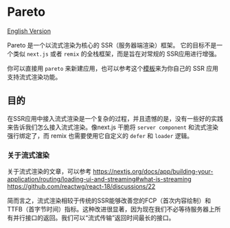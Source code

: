 # Pareto

[English Version](./README.md)

Pareto 是一个以流式渲染为核心的 SSR（服务器端渲染）框架。 它的目标不是一个类似 `next.js` 或者 `remix` 的全栈框架，而是旨在对常规的 SSR应用进行增强。

你可以直接用 `pareto` 来新建应用，也可以参考这个[模板](./examples/base/)来为你自己的 SSR 应用支持流式渲染功能。

## 目的

在SSR应用中接入流式渲染是一个复杂的过程，并且遗憾的是，没有一些好的实践来告诉我们怎么接入流式渲染。像next.js 干脆将 `server component` 和流式渲染强行绑定了，而 remix 也需要使用它自定义的 `defer` 和 `loader` 逻辑。

### 关于流式渲染

关于流式渲染的文章，可以参考 <https://nextjs.org/docs/app/building-your-application/routing/loading-ui-and-streaming#what-is-streaming> <https://github.com/reactwg/react-18/discussions/22>

简而言之，流式渲染相较于传统的SSR能够改善您的FCP（首次内容绘制）和TTFB（首字节时间）指标。这种改进很显著，因为现在我们不必等待服务器上所有并行接口的返回。我们可以“流式传输”返回时间最长的接口。
